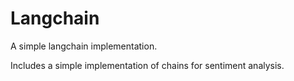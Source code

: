# Langchain

A simple langchain implementation.

Includes a simple implementation of chains for sentiment analysis.

